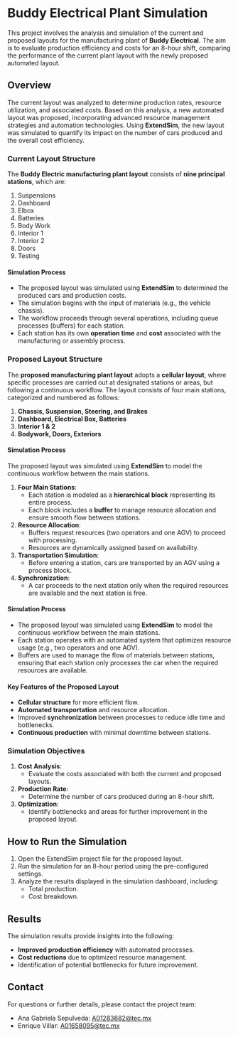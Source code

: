 # Buddy Electrical Plant Simulation

This project involves the analysis and simulation of the current and proposed layouts for the manufacturing plant of **Buddy Electrical**. The aim is to evaluate production efficiency and costs for an 8-hour shift, comparing the performance of the current plant layout with the newly proposed automated layout.

## Overview

The current layout was analyzed to determine production rates, resource utilization, and associated costs. Based on this analysis, a new automated layout was proposed, incorporating advanced resource management strategies and automation technologies. Using **ExtendSim**, the new layout was simulated to quantify its impact on the number of cars produced and the overall cost efficiency.

### Current Layout Structure

The **Buddy Electric manufacturing plant layout** consists of **nine principal stations**, which are:

1. Suspensions  
2. Dashboard  
3. Elbox  
4. Batteries  
5. Body Work  
6. Interior 1  
7. Interior 2  
8. Doors  
9. Testing  

#### Simulation Process
- The proposed layout was simulated using **ExtendSim** to determined the produced cars and production costs.
- The simulation begins with the input of materials (e.g., the vehicle chassis). 
- The workflow proceeds through several operations, including queue processes (buffers) for each station. 
- Each station has its own **operation time** and **cost** associated with the manufacturing or assembly process.

### Proposed Layout Structure
The **proposed manufacturing plant layout** adopts a **cellular layout**, where specific processes are carried out at designated stations or areas, but following a continuous workflow. The layout consists of four main stations, categorized and numbered as follows:

1. **Chassis, Suspension, Steering, and Brakes**
2. **Dashboard, Electrical Box, Batteries**
3. **Interior 1 & 2**
4. **Bodywork, Doors, Exteriors**

#### Simulation Process
The proposed layout was simulated using **ExtendSim** to model the continuous workflow between the main stations.
1. **Four Main Stations**:
   - Each station is modeled as a **hierarchical block** representing its entire process.
   - Each block includes a **buffer** to manage resource allocation and ensure smooth flow between stations.
2. **Resource Allocation**:
   - Buffers request resources (two operators and one AGV) to proceed with processing.
   - Resources are dynamically assigned based on availability.
3. **Transportation Simulation**:
   - Before entering a station, cars are transported by an AGV using a process block.
4. **Synchronization**:
   - A car proceeds to the next station only when the required resources are available and the next station is free.

#### Simulation Process
- The proposed layout was simulated using **ExtendSim** to model the continuous workflow between the main stations.
- Each station operates with an automated system that optimizes resource usage (e.g., two operators and one AGV).
- Buffers are used to manage the flow of materials between stations, ensuring that each station only processes the car when the required resources are available.

#### Key Features of the Proposed Layout
- **Cellular structure** for more efficient flow.
- **Automated transportation** and resource allocation.
- Improved **synchronization** between processes to reduce idle time and bottlenecks.
- **Continuous production** with minimal downtime between stations.

### Simulation Objectives

1. **Cost Analysis**:
   - Evaluate the costs associated with both the current and proposed layouts.
2. **Production Rate**:
   - Determine the number of cars produced during an 8-hour shift.
3. **Optimization**:
   - Identify bottlenecks and areas for further improvement in the proposed layout.

## How to Run the Simulation

1. Open the ExtendSim project file for the proposed layout.
2. Run the simulation for an 8-hour period using the pre-configured settings.
3. Analyze the results displayed in the simulation dashboard, including:
   - Total production.
   - Cost breakdown.

## Results

The simulation results provide insights into the following:
- **Improved production efficiency** with automated processes.
- **Cost reductions** due to optimized resource management.
- Identification of potential bottlenecks for future improvement.

## Contact

For questions or further details, please contact the project team:
- Ana Gabriela Sepulveda: [A01283682@tec.mx](mailto:A01283682@tec.mx)
- Enrique Villar: [A01658095@tec.mx](mailto:A01658095@tec.mx)

